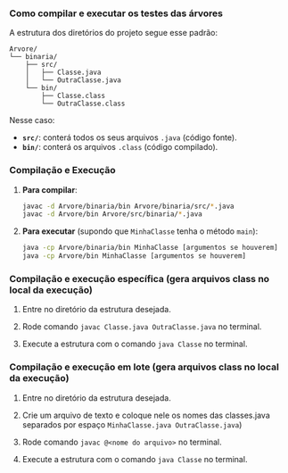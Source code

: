 ### Como compilar e executar os testes das árvores

A estrutura dos diretórios do projeto segue esse padrão: 

```
Arvore/
└── binaria/
    ├── src/
    │   ├── Classe.java
    │   └── OutraClasse.java
    └── bin/
        ├── Classe.class
        └── OutraClasse.class
```

Nesse caso:

- **`src/`**: conterá todos os seus arquivos `.java` (código fonte).
- **`bin/`**: conterá os arquivos `.class` (código compilado).

### Compilação e Execução

1. **Para compilar**:
   ```bash
   javac -d Arvore/binaria/bin Arvore/binaria/src/*.java
   javac -d Arvore/bin Arvore/src/binaria/*.java
   ```

2. **Para executar** (supondo que `MinhaClasse` tenha o método `main`):
   ```bash
   java -cp Arvore/binaria/bin MinhaClasse [argumentos se houverem]
   java -cp Arvore/bin MinhaClasse [argumentos se houverem]
   ```

### Compilação e execução específica (gera arquivos class no local da execução)

1. Entre no diretório da estrutura desejada.

2. Rode comando `javac Classe.java OutraClasse.java` no terminal.

3. Execute a estrutura com o comando `java Classe` no terminal.


### Compilação e execução em lote (gera arquivos class no local da execução)

1. Entre no diretório da estrutura desejada.

2. Crie um arquivo de texto e coloque nele os nomes das classes.java separados por espaço `MinhaClasse.java OutraClasse.java`)

3. Rode comando `javac @<nome do arquivo>` no terminal. 

4. Execute a estrutura com o comando `java Classe` no terminal.